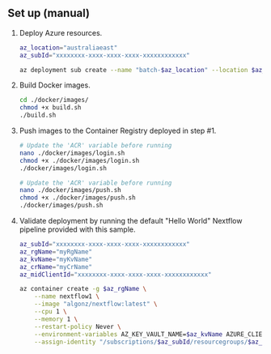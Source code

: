 ## Set up (manual)

1. Deploy Azure resources.

    ``` bash
    az_location="australiaeast"
    az_subId="xxxxxxxx-xxxx-xxxx-xxxx-xxxxxxxxxxxx"

    az deployment sub create --name "batch-$az_location" --location $az_location --subscription $az_subId --template-file ./azure/templates/main.bicep
    ```

1. Build Docker images.

    ``` bash
    cd ./docker/images/
    chmod +x build.sh
    ./build.sh
    ```

1. Push images to the Container Registry deployed in step #1.

    ``` bash
    # Update the 'ACR' variable before running
    nano ./docker/images/login.sh
    chmod +x ./docker/images/login.sh
    ./docker/images/login.sh

    # Update the 'ACR' variable before running
    nano ./docker/images/push.sh
    chmod +x ./docker/images/push.sh
    ./docker/images/push.sh
    ```

1. Validate deployment by running the default "Hello World" Nextflow pipeline provided with this sample.

    ``` bash
    az_subId="xxxxxxxx-xxxx-xxxx-xxxx-xxxxxxxxxxxx"
    az_rgName="myRgName"
    az_kvName="myKvName"
    az_crName="myCrName"
    az_midClientId="xxxxxxxx-xxxx-xxxx-xxxx-xxxxxxxxxxxx"

    az container create -g $az_rgName \
        --name nextflow1 \
        --image "algonz/nextflow:latest" \
        --cpu 1 \
        --memory 1 \
        --restart-policy Never \
        --environment-variables AZ_KEY_VAULT_NAME=$az_kvName AZURE_CLIENT_ID=$az_midClientId \
        --assign-identity "/subscriptions/$az_subId/resourcegroups/$az_rgName/providers/Microsoft.ManagedIdentity/userAssignedIdentities/nextflowmid"
    ```
